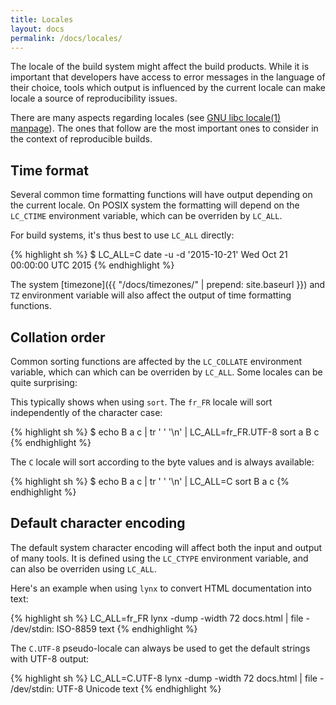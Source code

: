 ```yaml
---
title: Locales
layout: docs
permalink: /docs/locales/
---
```


The locale of the build system might affect the build products. While
it is important that developers have access to error messages in the
language of their choice, tools which output is influenced by the
current locale can make locale a source of reproducibility issues.

There are many aspects regarding locales (see [GNU libc locale(1)
manpage](http://manpages.debian.org/locale)). The ones that follow are the
most important ones to consider in the context of reproducible builds.

Time format
-----------

Several common time formatting functions will have output depending
on the current locale. On POSIX system the formatting will depend on
the `LC_CTIME` environment variable, which can be overriden by
`LC_ALL`.

For build systems, it's thus best to use `LC_ALL` directly:

<div class="correct">
{% highlight sh %}
$ LC_ALL=C date -u -d '2015-10-21'
Wed Oct 21 00:00:00 UTC 2015
{% endhighlight %}
</div>

The system [timezone]({{ "/docs/timezones/" | prepend: site.baseurl }})
and `TZ` environment variable will also affect the output of time
formatting functions.

Collation order
---------------

Common sorting functions are affected by the `LC_COLLATE` environment
variable, which can which can be overriden by `LC_ALL`. Some locales can
be quite surprising:

This typically shows when using `sort`. The `fr_FR` locale will sort
independently of the character case:

<div class="wrong">
{% highlight sh %}
$ echo B a c | tr ' ' '\n' | LC_ALL=fr_FR.UTF-8 sort
a
B
c
{% endhighlight %}
</div>

The `C` locale will sort according to the byte values and is always
available:

<div class="correct">
{% highlight sh %}
$ echo B a c | tr ' ' '\n' | LC_ALL=C sort
B
a
c
{% endhighlight %}
</div>

Default character encoding
--------------------------

The default system character encoding will affect both the input and
output of many tools. It is defined using the `LC_CTYPE` environment
variable, and can also be overriden using `LC_ALL`.

Here's an example when using `lynx` to convert HTML documentation into
text:

<div class="wrong">
{% highlight sh %}
LC_ALL=fr_FR lynx -dump -width 72 docs.html | file -
/dev/stdin: ISO-8859 text
{% endhighlight %}
</div>

The `C.UTF-8` pseudo-locale can always be used to get the default strings with
UTF-8 output:

<div class="correct">
{% highlight sh %}
LC_ALL=C.UTF-8 lynx -dump -width 72 docs.html | file -
/dev/stdin: UTF-8 Unicode text
{% endhighlight %}
</div>
